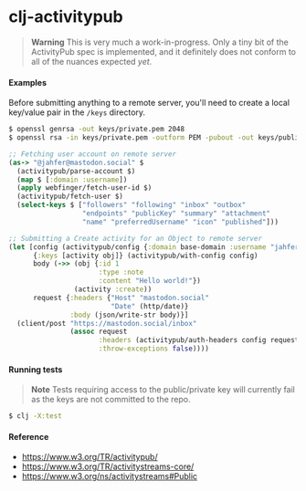 # clj-activitypub

> **Warning**
> This is very much a work-in-progress. Only a tiny bit of the ActivityPub spec is implemented, and it definitely does not conform to all of the nuances expected _yet_.

#### Examples

Before submitting anything to a remote server, you'll need to create a local key/value pair in the `/keys` directory.

```bash
$ openssl genrsa -out keys/private.pem 2048
$ openssl rsa -in keys/private.pem -outform PEM -pubout -out keys/public.pem
```

```clj
;; Fetching user account on remote server
(as-> "@jahfer@mastodon.social" $
  (activitypub/parse-account $)
  (map $ [:domain :username])
  (apply webfinger/fetch-user-id $)
  (activitypub/fetch-user $)
  (select-keys $ ["followers" "following" "inbox" "outbox"
                  "endpoints" "publicKey" "summary" "attachment"
                  "name" "preferredUsername" "icon" "published"]))
```

```clj
;; Submitting a Create activity for an Object to remote server
(let [config (activitypub/config {:domain base-domain :username "jahfer"})
      {:keys [activity obj]} (activitypub/with-config config)
      body (->> (obj {:id 1
                      :type :note
                      :content "Hello world!"})
                (activity :create))
      request {:headers {"Host" "mastodon.social"
                         "Date" (http/date)}
               :body (json/write-str body)}]
  (client/post "https://mastodon.social/inbox"
               (assoc request
                      :headers (activitypub/auth-headers config request
                      :throw-exceptions false))))
```

#### Running tests

> **Note**
> Tests requiring access to the public/private key will currently fail as the keys are not committed to the repo.

```bash
$ clj -X:test
```

#### Reference
- https://www.w3.org/TR/activitypub/
- https://www.w3.org/TR/activitystreams-core/
- https://www.w3.org/ns/activitystreams#Public
